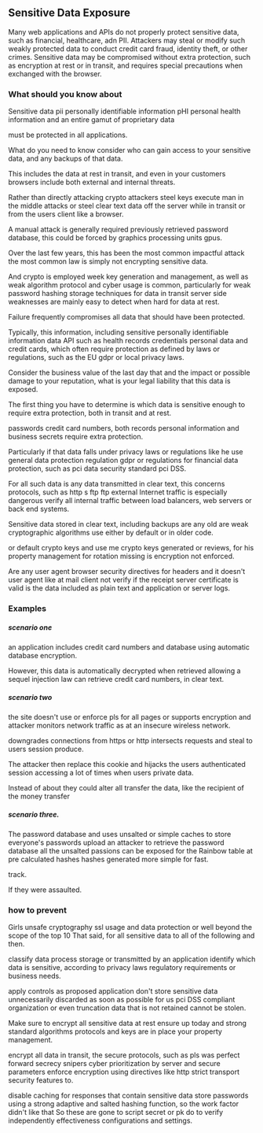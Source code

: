 ## Sensitive Data Exposure
Many web applications and APIs do not properly protect sensitive data, such as financial, healthcare,
adn PII. Attackers may steal or modify such weakly protected data to conduct credit card fraud, identity
theft, or other crimes. Sensitive data may be compromised without extra protection, such as
encryption at rest or in transit, and requires special precautions when exchanged with the browser.


### What should you know about 
Sensitive data pii personally identifiable information pHI personal health information and an entire gamut of proprietary data 

must be protected in all applications.


What do you need to know consider who can gain access to your sensitive data, and any backups of that data.


This includes the data at rest in transit, and even in your customers browsers include both external and internal threats.


Rather than directly attacking crypto attackers steel keys execute man in the middle attacks or steel clear text data 
off the server while in transit or from the users client like a browser.


A manual attack is generally required previously retrieved password database, this could be forced by graphics processing units gpus.


Over the last few years, this has been the most common impactful attack the most common law is simply not encrypting sensitive data.


And crypto is employed week key generation and management, as well as weak algorithm protocol and cyber usage is common, 
particularly for weak password hashing storage techniques for data in transit server side weaknesses are mainly easy to 
detect when hard for data at rest.


Failure frequently compromises all data that should have been protected.


Typically, this information, including sensitive personally identifiable information data API such as health records 
credentials personal data and credit cards, which often require protection as defined by laws or regulations, 
such as the EU gdpr or local privacy laws.


Consider the business value of the last day that and the impact or possible damage to your reputation, what is your 
legal liability that this data is exposed.


The first thing you have to determine is which data is sensitive enough to require extra protection, both in transit and at rest.


passwords credit card numbers, both records personal information and business secrets require extra protection.


Particularly if that data falls under privacy laws or regulations like he use general data protection regulation gdpr or 
regulations for financial data protection, such as pci data security standard pci DSS.


For all such data is any data transmitted in clear text, this concerns protocols, such as http s ftp ftp external 
Internet traffic is especially dangerous verify all internal traffic between load balancers, web servers or back end systems.


Sensitive data stored in clear text, including backups are any old are weak cryptographic algorithms use either by default or in older code.


or default crypto keys and use me crypto keys generated or reviews, for his property management for rotation missing is encryption not enforced.


Are any user agent browser security directives for headers and it doesn't user agent like at mail client not verify if the 
receipt server certificate is valid is the data included as plain text and application or server logs.

### Examples

##### scenario one 

an application includes credit card numbers and database using automatic database encryption.

However, this data is automatically decrypted when retrieved allowing a sequel injection law can retrieve credit card numbers, in clear text.


##### scenario two
the site doesn't use or enforce pls for all pages or supports encryption and attacker monitors network 
traffic as at an insecure wireless network.

downgrades connections from https or http intersects requests and steal to users session produce.


The attacker then replace this cookie and hijacks the users authenticated session accessing a lot of times when users private data.


Instead of about they could alter all transfer the data, like the recipient of the money transfer 

##### scenario three.

The password database and uses unsalted or simple caches to store everyone's passwords upload an attacker to 
retrieve the password database all the unsalted passions can be exposed for the Rainbow table 
at pre calculated hashes hashes generated more simple for fast.

track.


If they were assaulted.

### how to prevent
Girls unsafe cryptography ssl usage and data protection or well beyond the scope of the top 10 That said, for all 
sensitive data to all of the following and then.


classify data process storage or transmitted by an application identify which data is sensitive, according to privacy 
laws regulatory requirements or business needs.


apply controls as proposed application don't store sensitive data unnecessarily discarded as soon as possible for us 
pci DSS compliant organization or even truncation data that is not retained cannot be stolen.


Make sure to encrypt all sensitive data at rest ensure up today and strong standard algorithms protocols and keys are 
in place your property management.


encrypt all data in transit, the secure protocols, such as pls was perfect forward secrecy snipers cyber prioritization 
by server and secure parameters enforce encryption using directives like http strict transport security features to.


disable caching for responses that contain sensitive data store passwords using a strong adaptive and salted hashing 
function, so the work factor didn't like that So these are gone to script secret or pk do to verify independently 
effectiveness configurations and settings.
